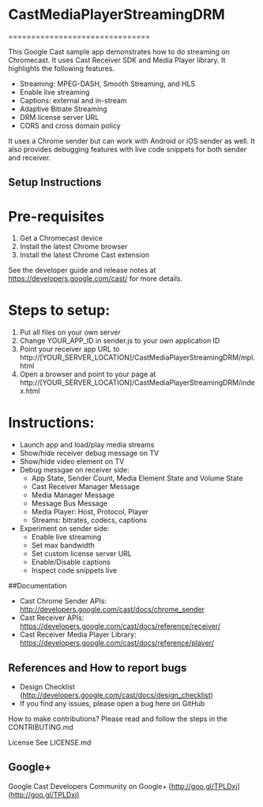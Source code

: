 # CastMediaPlayerStreamingDRM
===============================

This Google Cast sample app demonstrates how to do streaming on Chromecast.  It uses Cast Receiver SDK and Media Player library.  It highlights the following features.

* Streaming: MPEG-DASH, Smooth Streaming, and HLS
* Enable live streaming
* Captions: external and in-stream
* Adaptive Bitrate Streaming
* DRM license server URL
* CORS and cross domain policy
 
It uses a Chrome sender but can work with Android or iOS sender as well.  It also provides debugging features with live code snippets for both sender and receiver.  

## Setup Instructions

# Pre-requisites
1. Get a Chromecast device
2. Install the latest Chrome browser
3. Install the latest Chrome Cast extension

 See the developer guide and release notes at https://developers.google.com/cast/ for more details.
 
# Steps to setup:
1. Put all files on your own server
2. Change YOUR_APP_ID in sender.js to your own application ID
3. Point your receiver app URL to http://[YOUR_SERVER_LOCATION]/CastMediaPlayerStreamingDRM/mpl.html
4. Open a browser and point to your page at http://[YOUR_SERVER_LOCATION]/CastMediaPlayerStreamingDRM/index.html

# Instructions:
* Launch app and load/play media streams
* Show/hide receiver debug message on TV
* Show/hide video element on TV
* Debug messgae on receiver side:
  * App State, Sender Count, Media Element State and Volume State
  * Cast Receiver Manager Message
  * Media Manager Message
  * Message Bus Message
  * Media Player: Host, Protocol, Player
  * Streams: bitrates, codecs, captions
* Experiment on sender side:
  * Enable live streaming
  * Set max bandwidth
  * Set custom license server URL
  * Enable/Disable captions
  * Inspect code snippets live

##Documentation
* Cast Chrome Sender APIs: http://developers.google.com/cast/docs/chrome_sender
* Cast Receiver APIs: https://developers.google.com/cast/docs/reference/receiver/
* Cast Receiver Media Player Library: https://developers.google.com/cast/docs/reference/player/

## References and How to report bugs
* Design Checklist (http://developers.google.com/cast/docs/design_checklist)
* If you find any issues, please open a bug here on GitHub

How to make contributions?
Please read and follow the steps in the CONTRIBUTING.md

License
See LICENSE.md

## Google+
 Google Cast Developers Community on Google+ [http://goo.gl/TPLDxj](http://goo.gl/TPLDxj)
